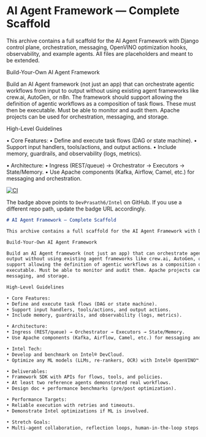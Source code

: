 # AI Agent Framework — Complete Scaffold

This archive contains a full scaffold for the AI Agent Framework with Django control plane, orchestration, messaging, OpenVINO optimization hooks, observability, and example agents. All files are placeholders and meant to be extended.

Build-Your-Own AI Agent Framework

Build an AI Agent framework (not just an app) that can orchestrate agentic workflows from input to
output without using existing agent frameworks like crew.ai, AutoGen, or n8n. The framework should
support allowing the definition of agentic workflows as a composition of task flows. These must then be
executable. Must be able to monitor and audit them. Apache projects can be used for orchestration,
messaging, and storage.

High-Level Guidelines

• Core Features:
• Define and execute task flows (DAG or state machine).
• Support input handlers, tools/actions, and output actions.
• Include memory, guardrails, and observability (logs, metrics).

• Architecture:
• Ingress (REST/queue) → Orchestrator → Executors → State/Memory.
• Use Apache components (Kafka, Airflow, Camel, etc.) for messaging and orchestration.

<!-- CI badge: replace <OWNER>/<REPO> with your GitHub owner and repository name -->
[![CI](https://github.com/DevPrasath6/Intel/actions/workflows/ci.yml/badge.svg)](https://github.com/DevPrasath6/Intel/actions/workflows/ci.yml)

The badge above points to `DevPrasath6/Intel` on GitHub. If you use a different repo path, update the badge URL accordingly.

```markdown
# AI Agent Framework — Complete Scaffold

This archive contains a full scaffold for the AI Agent Framework with Django control plane, orchestration, messaging, OpenVINO optimization hooks, observability, and example agents. All files are placeholders and meant to be extended.

Build-Your-Own AI Agent Framework

Build an AI Agent framework (not just an app) that can orchestrate agentic workflows from input to
output without using existing agent frameworks like crew.ai, AutoGen, or n8n. The framework should
support allowing the definition of agentic workflows as a composition of task flows. These must then be
executable. Must be able to monitor and audit them. Apache projects can be used for orchestration,
messaging, and storage.

High-Level Guidelines

• Core Features:
• Define and execute task flows (DAG or state machine).
• Support input handlers, tools/actions, and output actions.
• Include memory, guardrails, and observability (logs, metrics).

• Architecture:
• Ingress (REST/queue) → Orchestrator → Executors → State/Memory.
• Use Apache components (Kafka, Airflow, Camel, etc.) for messaging and orchestration.

• Intel Tech:
• Develop and benchmark on Intel® DevCloud.
• Optimize any ML models (LLMs, re-rankers, OCR) with Intel® OpenVINO™.

• Deliverables:
• Framework SDK with APIs for flows, tools, and policies.
• At least two reference agents demonstrated real workflows.
• Design doc + performance benchmarks (pre/post optimization).

• Performance Targets:
• Reliable execution with retries and timeouts.
• Demonstrate Intel optimizations if ML is involved.

• Stretch Goals:
• Multi-agent collaboration, reflection loops, human-in-the-loop steps.

```
